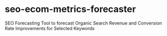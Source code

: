 # seo-ecom-metrics-forecaster
SEO Forecasting Tool to forecast Organic Search Revenue and Conversion Rate Improvements for Selected Keywords
